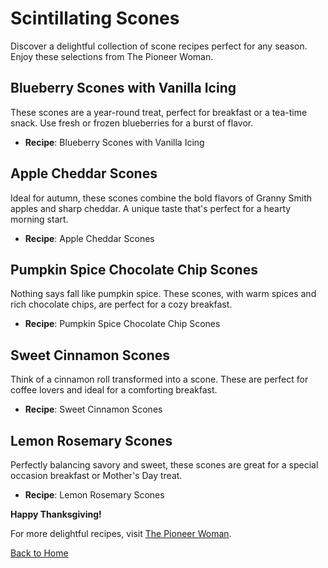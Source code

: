 # Scintillating Scones

Discover a delightful collection of scone recipes perfect for any season. Enjoy these selections from The Pioneer Woman.

## Blueberry Scones with Vanilla Icing
These scones are a year-round treat, perfect for breakfast or a tea-time snack. Use fresh or frozen blueberries for a burst of flavor.
- **Recipe**: Blueberry Scones with Vanilla Icing

## Apple Cheddar Scones
Ideal for autumn, these scones combine the bold flavors of Granny Smith apples and sharp cheddar. A unique taste that's perfect for a hearty morning start.
- **Recipe**: Apple Cheddar Scones

## Pumpkin Spice Chocolate Chip Scones
Nothing says fall like pumpkin spice. These scones, with warm spices and rich chocolate chips, are perfect for a cozy breakfast.
- **Recipe**: Pumpkin Spice Chocolate Chip Scones

## Sweet Cinnamon Scones
Think of a cinnamon roll transformed into a scone. These are perfect for coffee lovers and ideal for a comforting breakfast.
- **Recipe**: Sweet Cinnamon Scones

## Lemon Rosemary Scones
Perfectly balancing savory and sweet, these scones are great for a special occasion breakfast or Mother's Day treat.
- **Recipe**: Lemon Rosemary Scones

**Happy Thanksgiving!**

For more delightful recipes, visit [The Pioneer Woman](https://www.thepioneerwoman.com).

[Back to Home](README.md)

